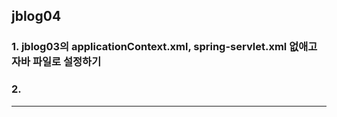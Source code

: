 ## jblog04
### 1. jblog03의 applicationContext.xml, spring-servlet.xml 없애고 자바 파일로 설정하기
### 2. 

***








